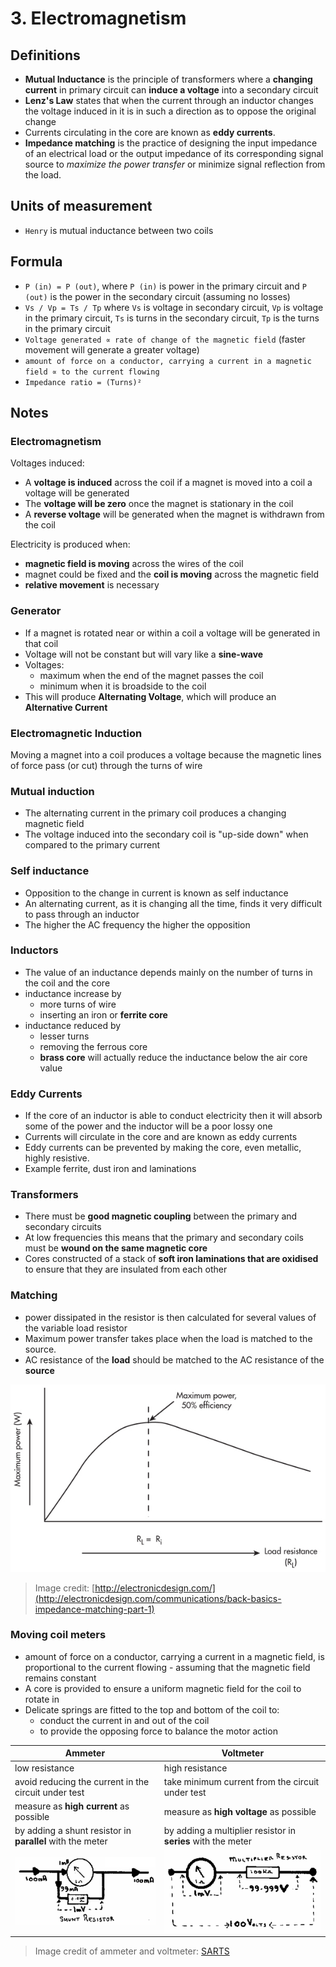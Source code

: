 # 3. Electromagnetism

## Definitions

- **Mutual Inductance** is the principle of transformers where a **changing current** in primary circuit can **induce a voltage** into a secondary circuit
- **Lenz's Law** states that when the current through an inductor changes the voltage induced in it is in such a direction as to oppose the original change
- Currents circulating in the core are known as **eddy currents**.
- **Impedance matching** is the practice of designing the input impedance of an electrical load or the output impedance of its corresponding signal source to *maximize the power transfer* or minimize signal reflection from the load.

## Units of measurement

- `Henry` is mutual inductance between two coils

## Formula

- `P (in) = P (out)`, where `P (in)` is power in the primary circuit and `P (out)` is the power in the secondary circuit (assuming no losses)
- `Vs / Vp = Ts / Tp` where `Vs` is voltage in secondary circuit, `Vp` is voltage in the primary circuit, `Ts` is turns in the secondary circuit, `Tp` is the turns in the primary circuit
- `Voltage generated ∝ rate of change of the magnetic field` (faster movement will generate a greater voltage)
- `amount of force on a conductor, carrying a current in a magnetic field ∝ to the current flowing`
- `Impedance ratio = (Turns)²`

## Notes

### Electromagnetism

Voltages induced:

- A **voltage is induced** across the coil if a magnet is moved into a coil a voltage will be generated
- The **voltage will be zero** once the magnet is stationary in the coil
- A **reverse voltage** will be generated when the magnet is withdrawn from the coil

Electricity is produced when:

- **magnetic field is moving** across the wires of the coil
- magnet could be fixed and the **coil is moving** across the magnetic field
- **relative movement** is necessary

### Generator

- If a magnet is rotated near or within a coil a voltage will be generated in that coil
- Voltage will not be constant but will vary like a **sine-wave**
- Voltages:
  - maximum when the end of the magnet passes the coil
  - minimum when it is broadside to the coil
- This will produce **Alternating Voltage**, which will produce an **Alternative Current**

### Electromagnetic Induction

Moving a magnet into a coil produces a voltage because the magnetic lines of force pass (or cut) through the turns of wire

### Mutual induction

- The alternating current in the primary coil produces a changing magnetic field
- The voltage induced into the secondary coil is "up-side down" when compared to the primary current

### Self inductance

- Opposition to the change in current is known as self inductance
-  An alternating current, as it is changing all the time, finds it very difficult to pass through an inductor
- The higher the AC frequency the higher the
opposition

### Inductors

- The value of an inductance depends mainly on the number of turns in the coil and the core
- inductance increase by
  - more turns of wire
  - inserting an iron or **ferrite core**
- inductance reduced by
  - lesser turns
  - removing the ferrous core
  - **brass core** will actually reduce the inductance below the air core value

### Eddy Currents

- If the core of an inductor is able to conduct electricity then it will absorb some of the power and the inductor will be a poor lossy one
- Currents will circulate in the core and are known as eddy currents
- Eddy currents can be prevented by making the core, even metallic, highly resistive.
- Example ferrite, dust iron and laminations

### Transformers

- There must be **good magnetic coupling** between the primary and secondary circuits
- At low frequencies this means that the primary and secondary coils must be **wound on the same magnetic core**
- Cores constructed of a stack of **soft iron laminations that are oxidised** to ensure that they are insulated from each other

### Matching

- power dissipated in the resistor is then calculated for several values of the variable load resistor
- Maximum power transfer takes place when the load is matched to the source.
- AC resistance of the **load** should be matched to the AC resistance of the **source**

![](img/max-power.jpg)

> Image credit: [http://electronicdesign.com/](http://electronicdesign.com/communications/back-basics-impedance-matching-part-1)

### Moving coil meters

- amount of force on a conductor, carrying a current in a magnetic field, is proportional to the current flowing - assuming that the magnetic field remains constant
- A core is provided to ensure a uniform magnetic field for the coil to rotate in
- Delicate springs are fitted to the top and bottom of the coil to:
  - conduct the current in and out of the coil
  - to provide the opposing force to balance the motor action

| Ammeter  | Voltmeter |
| --- | --- |
| low resistance  | high resistance  |
| avoid reducing the current in the circuit under test  | take minimum current from the circuit under test  |
| measure as **high current** as possible  | measure as **high voltage** as possible |
| by adding a shunt resistor in **parallel** with the meter | by adding a multiplier resistor in **series** with the meter
| ![](img/ammemeter.png) | ![](img/voltmeter.png) |

> Image credit of ammeter and voltmeter: [SARTS](http://www.sarts.org.sg/rae/Less3.pdf)
